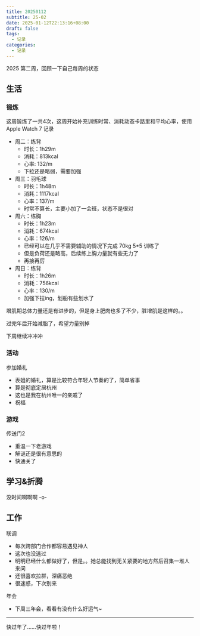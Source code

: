 ```yaml
---
title: 20250112
subtitle: 25-02
date: 2025-01-12T22:13:16+08:00
draft: false
tags:
  - 记录
categories:
  - 记录
---
```


2025 第二周，回顾一下自己每周的状态

## 生活

### 锻炼

这周锻炼了一共4次，这周开始补充训练时常、消耗动态卡路里和平均心率，使用 Apple Watch 7 记录

* 周二：练背
  * 时长：1h29m
  * 消耗：813kcal
  * 心率: 132/m 
  * 下拉还是略弱，需要加强
* 周三：羽毛球
  * 时长：1h48m
  * 消耗：1117kcal
  * 心率：137/m
  * 时常不算长，主要小加了一会班，状态不是很对
* 周六：练胸
  * 时长：1h23m
  * 消耗：674kcal
  * 心率：126/m
  * 已经可以在几乎不需要辅助的情况下完成 70kg 5*5 训练了
  * 但是负荷还是略高，后续练上胸力量就有些无力了
  * 再接再厉
* 周日：练背
  * 时长：1h26m
  * 消耗：756kcal
  * 心率：130/m
  * 加强下拉ing，划船有些划水了

增肌期总体力量还是有进步的，但是身上肥肉也多了不少，脏增肌是这样的。。

过完年后开始减脂了，希望力量别掉

下周继续冲冲冲

### 活动

参加婚礼
* 表姐的婚礼，算是比较符合年轻人节奏的了，简单省事
* 算是彻底定居杭州
* 这也是我在杭州唯一的亲戚了
* 祝福

### 游戏
传送门2
* 重温一下老游戏
* 解谜还是很有意思的
* 快通关了

## 学习&折腾

没时间啊啊啊 -o-

## 工作

联调
* 每次跨部门合作都容易遇见神人
* 这次也没逃过
* 明明已经什么都做好了，但是。。她总能找到无关紧要的地方然后召集一堆人来问
* 还很喜欢拉群，深痛恶绝
* 很迷惑，下次别来

年会
* 下周三年会，看看有没有什么好运气~

---

快过年了……快过年啦！
